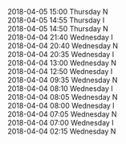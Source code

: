 2018-04-05 15:00 Thursday  N  
2018-04-05 14:55 Thursday  I  
2018-04-05 14:50 Thursday  N  
2018-04-04 21:40 Wednesday  I  
2018-04-04 20:40 Wednesday  N  
2018-04-04 20:35 Wednesday  I  
2018-04-04 13:00 Wednesday  N  
2018-04-04 12:50 Wednesday  I  
2018-04-04 09:35 Wednesday  N  
2018-04-04 08:10 Wednesday  I  
2018-04-04 08:05 Wednesday  N  
2018-04-04 08:00 Wednesday  I  
2018-04-04 07:05 Wednesday  N  
2018-04-04 07:00 Wednesday  I  
2018-04-04 02:15 Wednesday  N  
